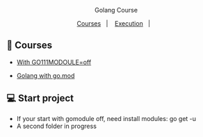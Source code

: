 <p align="center">Golang Course </p>

<p align="center">
 <a href="#rocket">Courses</a>&nbsp;&nbsp;&nbsp;|&nbsp;&nbsp;&nbsp;
 <a href="#computer">Execution</a>&nbsp;&nbsp;&nbsp;|&nbsp;&nbsp;&nbsp;
</p>

## :rocket: Courses

- [With GO111MODOULE=off](https://github.com/Lucas96Sousa/Golang/tree/main/google_module)

- [Golang with go.mod](https://github.com/Lucas96Sousa/Golang/tree/main/golang_course)

## :computer: Start project
- If your start with gomodule off, need install modules: go get -u 
- A second folder in progress
